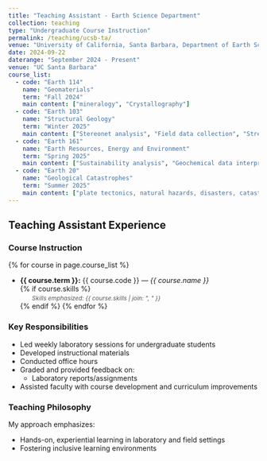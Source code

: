```yaml
---
title: "Teaching Assistant - Earth Science Department"
collection: teaching
type: "Undergraduate Course Instruction"
permalink: /teaching/ucsb-ta/
venue: "University of California, Santa Barbara, Department of Earth Science"
date: 2024-09-22
daterange: "September 2024 - Present"
venue: "UC Santa Barbara"
course_list:
  - code: "Earth 114"
    name: "Geomaterials"
    term: "Fall 2024"
    main content: ["mineralogy", "Crystallography"]
  - code: "Earth 103"
    name: "Structural Geology"
    term: "Winter 2025" 
    main content: ["Stereonet analysis", "Field data collection", "Stress/strain analysis"]
  - code: "Earth 161"
    name: "Earth Resources, Energy and Environment"
    term: "Spring 2025"
    main content: ["Sustainability analysis", "Geochemical data interpretation"]
  - code: "Earth 20"
    name: "Geological Catastrophes"
    term: "Summer 2025"
    main content: ["plate tectonics, natural hazards, disasters, catastrophes: like earthquake, tsunami, volcanoes and flooding"]
---
```


## Teaching Assistant Experience

### Course Instruction
{% for course in page.course_list %}
- **{{ course.term }}:** {{ course.code }} — *{{ course.name }}*  
  {% if course.skills %}
  <span class="course-skills">Skills emphasized: {{ course.skills | join: ", " }}</span>
  {% endif %}
{% endfor %}

### Key Responsibilities
- Led weekly laboratory sessions for undergraduate students
- Developed instructional materials
- Conducted office hours
- Graded and provided feedback on:
  - Laboratory reports/assignments
- Assisted faculty with course development and curriculum improvements

### Teaching Philosophy
My approach emphasizes:
- Hands-on, experiential learning in laboratory and field settings
- Fostering inclusive learning environments

<style>
.course-skills {
    display: block;
    font-size: 0.85em;
    color: #555;
    margin-left: 2em;
    margin-top: 0.25em;
    font-style: italic;
}
</style>

